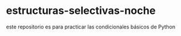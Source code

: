 # estructuras-selectivas-noche
este repositorio es para practicar las condicionales básicos de Python
